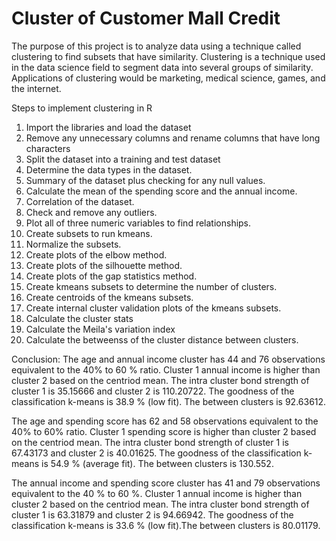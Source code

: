 # Cluster of Customer Mall Credit

The purpose of this project is to analyze data using a technique called clustering to find subsets that have similarity. Clustering is a technique used in the data science field to segment data into several groups of similarity. Applications of clustering would be marketing, medical science, games, and the internet.

Steps to implement clustering in R

1. Import the libraries and load the dataset
2. Remove any unnecessary columns and rename columns that have long characters
3. Split the dataset into a training and test dataset
4. Determine the data types in the dataset.
5. Summary of the dataset plus checking for any null values.
6. Calculate the mean of the spending score and the annual income.
7. Correlation of the dataset.
8. Check and remove any outliers.
9. Plot all of three numeric variables to find relationships.
10. Create subsets to run kmeans.
11. Normalize the subsets.
12. Create plots of the elbow method.
13. Create plots of the silhouette method.
14. Create plots of the gap statistics method.
15. Create kmeans subsets to determine the number of clusters.
16. Create centroids of the kmeans subsets.
17. Create internal cluster validation plots of the kmeans subsets.
18. Calculate the cluster stats
19. Calculate the Meila's variation index
20. Calculate the betweenss of the cluster distance between clusters.



Conclusion: The age and annual income cluster has 44 and 76 observations equivalent to the 40% to 60 % ratio. Cluster 1 annual income is higher than cluster 2 based on the centriod mean.  The intra cluster bond strength of cluster 1 is 35.15666 and cluster 2 is 110.20722. The goodness of the classification k-means is 38.9 % (low fit). The between clusters is 92.63612. 

The age and spending score has 62 and 58 observations equivalent to the 40% to 60% ratio. Cluster 1 spending score is higher than cluster 2 based on the centriod mean. The intra cluster bond strength of cluster 1 is 67.43173 and cluster 2 is 40.01625. The goodness of the classification k-means is 54.9 % (average fit). The between clusters is 130.552. 

The annual income and spending score cluster has 41 and 79 observations equivalent to the 40 % to 60 %. Cluster 1 annual income is higher than cluster 2 based on the centriod mean. The intra cluster bond strength of cluster 1 is 63.31879 and cluster 2 is 94.66942. The goodness of the classification k-means is 33.6 % (low fit).The between clusters is 80.01179. 
